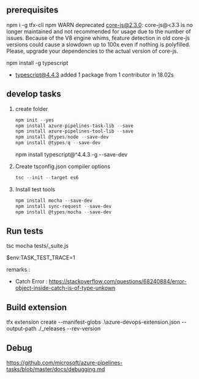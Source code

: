 ## prerequisites

 npm i -g tfx-cli
 npm WARN deprecated core-js@2.3.0: core-js@<3.3 is no longer maintained and not recommended for usage due to the number of issues. Because of the V8 engine whims, feature detection in old core-js versions could cause a slowdown up to 100x even if nothing is polyfilled. Please, upgrade your dependencies to the actual version of core-js.

 npm install -g typescript
 + typescript@4.4.3
added 1 package from 1 contributor in 18.02s

## develop tasks

1. create folder

    ```powershell
    npm init --yes
    npm install azure-pipelines-task-lib --save
    npm install azure-pipelines-tool-lib --save
    npm install @types/node --save-dev
    npm install @types/q --save-dev
    ```

    npm install typescript@^4.4.3 -g --save-dev

2. Create tsconfig.json compiler options

    ```powershell
    tsc --init --target es6
    ```

3. Install test tools

    ```powershell
    npm install mocha --save-dev
    npm install sync-request --save-dev
    npm install @types/mocha --save-dev
    ```

## Run tests

tsc
mocha tests/_suite.js

$env:TASK_TEST_TRACE=1

remarks :

+ Catch Error : <https://stackoverflow.com/questions/68240884/error-object-inside-catch-is-of-type-unkown>

## Build extension

tfx extension create --manifest-globs .\azure-devops-extension.json --output-path ./_releases --rev-version

## Debug

<https://github.com/microsoft/azure-pipelines-tasks/blob/master/docs/debugging.md>
